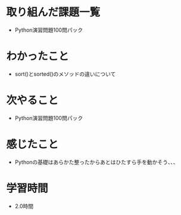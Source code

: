 # 取り組んだ課題一覧

- Python演習問題100問パック

# わかったこと

- sort()とsorted()のメソッドの違いについて

# 次やること

- Python演習問題100問パック

# 感じたこと

- Pythonの基礎はあらかた整ったからあとはひたすら手を動かそう、、、

# 学習時間

- 2.0時間